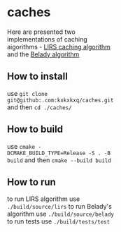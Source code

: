 <div style="width: 50%; margin: 0 auto;">

# caches
Here are presented two implementations of caching aigorithms - [LIRS caching algorithm](https://en.wikipedia.org/wiki/LIRS_caching_algorithm) 
and the [Belady algorithm](https://en.wikipedia.org/wiki/Cache_replacement_policies)

## How to install
use 
```git clone git@github:.com:kxkxkxq/caches.git``` 
and then 
```cd ./caches/```

## How to build
use 
```cmake -DCMAKE_BUILD_TYPE=Release -S . -B build``` 
and then 
```cmake --build build```

## How to run
to run LIRS algorithm use 
```./build/source/lirs```
to run Belady's algorithm use 
```./build/source/belady```
to run tests use 
```./build/tests/test```

</div>
